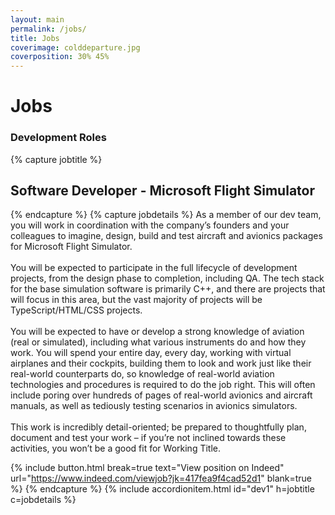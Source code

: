 ```yaml
---
layout: main
permalink: /jobs/
title: Jobs
coverimage: colddeparture.jpg
coverposition: 30% 45%
---
```


# Jobs
<div class="accordion accordion-flush mb-4" id="accordion">
<h3>Development Roles</h3>

{% capture jobtitle %}
## Software Developer - Microsoft Flight Simulator
{% endcapture %}
{% capture jobdetails %}
As a member of our dev team, you will work in coordination with the company’s founders and your colleagues to imagine, design, build and test aircraft and avionics packages for Microsoft Flight Simulator.
<br><br>
You will be expected to participate in the full lifecycle of development projects, from the design phase to completion, including QA. The tech stack for the base simulation software is primarily C++, and there are projects that will focus in this area, but the vast majority of projects will be TypeScript/HTML/CSS projects.
<br><br>
You will be expected to have or develop a strong knowledge of aviation (real or simulated), including what various instruments do and how they work. You will spend your entire day, every day, working with virtual airplanes and their cockpits, building them to look and work just like their real-world counterparts do, so knowledge of real-world aviation technologies and procedures is required to do the job right. This will often include poring over hundreds of pages of real-world avionics and aircraft manuals, as well as tediously testing scenarios in avionics simulators.
<br><br>
This work is incredibly detail-oriented; be prepared to thoughtfully plan, document and test your work – if you’re not inclined towards these activities, you won’t be a good fit for Working Title.

{% include button.html break=true text="View position on Indeed" url="https://www.indeed.com/viewjob?jk=417fea9f4cad52d1" blank=true %}
{% endcapture %}
{% include accordionitem.html id="dev1" h=jobtitle c=jobdetails %}

<!-- {% capture jobtitle %}
## Senior Software Developer
{% endcapture %}
{% capture jobdetails %}
The Senior Software Developer plays a key role in designing and build Working Title’s avionics and systems simulation software. You will participate in the full lifecycle of development projects, including leading some development efforts. In addition, you will collaborate with our lead developers in short- and long-term planning and provide leadership and mentorship to our more junior developers. The primary tech stack for most projects will be JavaScript/HTML/CSS, but there may be opportunities for development in C++ as well. Our software must operate with minimal impact on simulator performance, so prior experience with optimization or development for constrained systems would be a big plus.
{% include button.html break=true text="View position on Indeed" url="https://www.indeed.com/cmp/Working-Title-Simulations/jobs?jk=0b43134e64ed6931" blank=true %}
{% endcapture %}
{% include accordionitem.html id="dev2" h=jobtitle c=jobdetails %} -->

</div>
